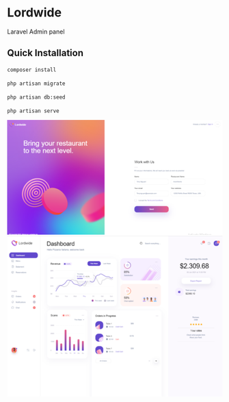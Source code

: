 # Lordwide

Laravel Admin panel

## Quick Installation

    composer install

    php artisan migrate

    php artisan db:seed

    php artisan serve

![Signup](signup.png)
![Dashboard](Screenshot.png)